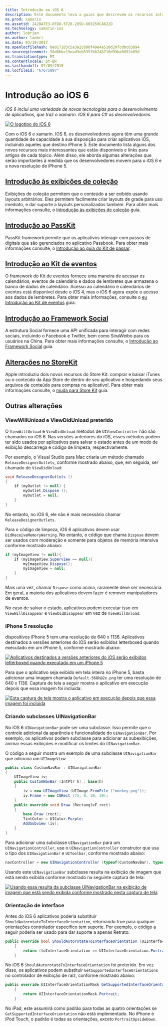 ```yaml
---
title: Introdução ao iOS 6
description: Este documento leva a guias que descrevem os recursos introduzidos no iOS 6. Exibições de coleção, PassKit, a estrutura Social, e alterações no StoreKit são discutidas.
ms.prod: xamarin
ms.assetid: 242DA7E3-8FD8-5F20-285D-603259CA622D
ms.technology: xamarin-ios
author: lobrien
ms.author: laobri
ms.date: 03/19/2017
ms.openlocfilehash: be017103c5a3a2c890f49e4a510d20fcd0c03094
ms.sourcegitcommit: 58d8bbc19ead3eb535fb8248710d93ba0892e05d
ms.translationtype: MT
ms.contentlocale: pt-BR
ms.lasthandoff: 07/09/2019
ms.locfileid: "67675097"
---
```

# <a name="introduction-to-ios-6"></a>Introdução ao iOS 6

_iOS 6 inclui uma variedade de novas tecnologias para o desenvolvimento de aplicativos, que traz o xamarin. IOS 6 para C# os desenvolvedores._

[![](images/ios6-large.jpg "O logotipo do iOS 6")](images/ios6-large.jpg#lightbox)

Com o iOS 6 e xamarin. IOS 6, os desenvolvedores agora têm uma grande quantidade de capacidade à sua disposição para criar aplicativos iOS, incluindo aqueles que destino iPhone 5.
Este documento lista alguns dos novos recursos mais interessantes que estão disponíveis e links para artigos de cada tópico. Além disso, ele aborda algumas alterações que serão importantes à medida que os desenvolvedores movem para o iOS 6 e a nova resolução de iPhone 5.


## <a name="introduction-to-collection-viewsiosuser-interfacecontrolsuicollectionviewmd"></a>[Introdução às exibições de coleção](~/ios/user-interface/controls/uicollectionview.md)

Exibições de coleção permitem que o conteúdo a ser exibido usando layouts arbitrários. Eles permitem facilmente criar layouts de grade para uso imediato, e dar suporte a layouts personalizados também. Para obter mais informações consulte, o [Introdução às exibições de coleção](~/ios/user-interface/controls/uicollectionview.md) [](~/ios/user-interface/controls/uicollectionview.md)guia.


## <a name="introduction-to-passkitiosplatformpasskitmd"></a>[Introdução ao PassKit](~/ios/platform/passkit.md)

PassKit framework permite que os aplicativos interagir com passos de digitais que são gerenciados no aplicativo Passbook. Para obter mais informações consulte, o [Introdução ao guia do Kit de passar](~/ios/platform/passkit.md).


##  <a name="introduction-to-eventkitiosplatformeventkitmd"></a>[Introdução ao Kit de eventos](~/ios/platform/eventkit.md)

O framework do Kit de eventos fornece uma maneira de acessar os calendários, eventos de calendário e dados de lembretes que armazena o banco de dados de calendário. Acesso ao calendário e calendários de eventos está disponível desde o iOS 4, mas o iOS 6 agora expõe o acesso aos dados de lembretes. Para obter mais informações, consulte o [eu](~/ios/platform/eventkit.md) [Introdução ao Kit de eventos](~/ios/platform/eventkit.md) guia.


##  <a name="introduction-to-the-social-frameworkiosplatformsocial-frameworkmd"></a>[Introdução ao Framework Social](~/ios/platform/social-framework.md)

A estrutura Social fornece uma API unificada para interagir com redes sociais, incluindo o Facebook e Twitter, bem como SinaWeibo para os usuários na China. Para obter mais informações consulte, o [Introdução ao Framework Social](~/ios/platform/social-framework.md) guia.


##  <a name="changes-to-storekitchanges-to-storekitmd"></a>[Alterações no StoreKit](changes-to-storekit.md)

Apple introduziu dois novos recursos do Store Kit: comprar e baixar iTunes ou o conteúdo da App Store de dentro de seu aplicativo e hospedando seus arquivos de conteúdo para compras no aplicativo!. Para obter mais informações consulte, o [muda para Store Kit](changes-to-storekit.md) guia.


## <a name="other-changes"></a>Outras alterações


### <a name="viewwillunload-and-viewdidunload-deprecated"></a>ViewWillUnload e ViewDidUnload preterido

O `ViewWillUnload` e `ViewDidUnload` métodos de `UIViewController` não são chamados no iOS 6. Nas versões anteriores do iOS, esses métodos podem ter sido usados por aplicativos para salvar o estado antes de um modo de exibição descarrega e código de limpeza, respectivamente.

Por exemplo, o Visual Studio para Mac criaria um método chamado `ReleaseDesignerOutlets`, conforme mostrado abaixo, que, em seguida, ser chamado de `ViewDidUnload`:

```csharp
void ReleaseDesignerOutlets ()
{
    if (myOutlet != null) {
        myOutlet.Dispose ();
        myOutlet = null;
    }
}
```

No entanto, no iOS 6, ele não é mais necessário chamar `ReleaseDesignerOutlets`.   
   
   
   
Para o código de limpeza, iOS 6 aplicativos devem usar `DidReceiveMemoryWarning`. No entanto, o código que chama `Dispose` devem ser usados com moderação e somente para objetos de memória intensiva conforme mostrado abaixo:

```csharp
if (myImageView != null){
    if (myImageView.Superview == null){
        myImageView.Dispose();
        myImageView = null;
    }
}
```

Mais uma vez, chamar `Dispose` como acima, raramente deve ser necessária. Em geral, a maioria dos aplicativos devem fazer é remover manipuladores de eventos.

No caso de salvar o estado, aplicativos podem executar isso em `ViewWillDisappear` e `ViewDidDisappear` em vez de `ViewWillUnload`.


### <a name="iphone-5-resolution"></a>iPhone 5 resolução

dispositivos iPhone 5 tem uma resolução de 640 x 1136. Aplicativos destinados a versões anteriores do iOS serão exibidos letterboxed quando executado em um iPhone 5, conforme mostrado abaixo:

 [![](images/01-letterboxed.png "Aplicativos destinados a versões anteriores do iOS serão exibidos letterboxed quando executado em um iPhone 5")](images/01-letterboxed.png#lightbox)

Para que o aplicativo seja exibido em tela inteira no iPhone 5, basta adicionar uma imagem chamada `Default-568h@2x.png` ter uma resolução de 640 x 1136. Captura de tela a seguir mostra o aplicativo em execução depois que essa imagem foi incluída:

 [![](images/02-fullscreen.png "Esta captura de tela mostra o aplicativo em execução depois que essa imagem foi incluída")](images/02-fullscreen.png#lightbox)

### <a name="subclassing-uinavigationbar"></a>Criando subclasses UINavigationBar

No iOS 6 `UINavigationBar` pode ser uma subclasse. Isso permite que o controle adicional da aparência e funcionalidade do `UINavigationBar`. Por exemplo, os aplicativos podem subclasse para adicionar as subexibições, animar essas exibições e modificar os limites do `UINavigationBar`.

O código a seguir mostra um exemplo de uma subclasse `UINavigationBar` que adiciona um `UIImageView`:

```csharp
public class CustomNavBar : UINavigationBar
{
    UIImageView iv;
    public CustomNavBar (IntPtr h) : base(h)
    {
        iv = new UIImageView (UIImage.FromFile ("monkey.png"));
        iv.Frame = new CGRect (75, 0, 30, 39);
    }
    public override void Draw (RectangleF rect)
    {
        base.Draw (rect);
        TintColor = UIColor.Purple;
        AddSubview (iv);
    }
}
```

Para adicionar uma subclasse `UINavigationBar` para um `UINavigationController`, use o `UINavigationController` construtor que usa o tipo dos `UINavigationBar` e `UIToolbar`, conforme mostrado abaixo:

```csharp
navController = new UINavigationController (typeof(CustomNavBar), typeof(UIToolbar));
```

Usando este `UINavigationBar` subclasse resulta na exibição de imagem que está sendo exibida conforme mostrado na seguinte captura de tela:

 [![](images/03-navbar.png "Usando essa resulta da subclasse UINavigationBar na exibição de imagem que está sendo exibida conforme mostrado nesta captura de tela")](images/03-navbar.png#lightbox)

### <a name="interface-orientation"></a>Orientação de interface

Antes do iOS 6 aplicativos poderia substituir `ShouldAutorotateToInterfaceOrientation`, retornando true para qualquer orientações controlador específico tem suporte. Por exemplo, o código a seguir poderia ser usado para dar suporte a apenas Retrato:

```csharp
public override bool ShouldAutorotateToInterfaceOrientation (UIInterfaceOrientation toInterfaceOrientation)
    {
        return (toInterfaceOrientation == UIInterfaceOrientation.Portrait);
    }
```

No iOS 6 `ShouldAutorotateToInterfaceOrientation` foi preterido.
Em vez disso, os aplicativos podem substituir `GetSupportedInterfaceOrientations` no controlador de exibição de raiz, conforme mostrado abaixo:

```csharp
public override UIInterfaceOrientationMask GetSupportedInterfaceOrientations ()
    {
        return UIInterfaceOrientationMask.Portrait;
    }
```

No iPad, este assumirá como padrão para todas as quatro orientações se `GetSupportedInterfaceOrientation` não está implementado. No iPhone e iPod Touch, o padrão é todas as orientações, exceto `PortraitUpsideDown`.
